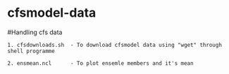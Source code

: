 # cfsmodel-data
   #Handling cfs data
  
    1. cfsdownloads.sh  - To download cfsmodel data using "wget" through shell programme
    
    2. ensmean.ncl      - To plot ensemle members and it's mean
     
